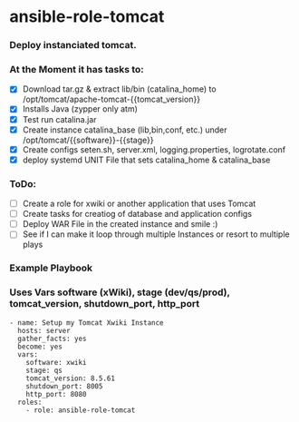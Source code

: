 # ansible-role-tomcat

### Deploy instanciated tomcat.
### At the Moment it has tasks to:
- [x] Download tar.gz & extract lib/bin (catalina_home) to /opt/tomcat/apache-tomcat-{{tomcat_version}} 
- [x] Installs Java (zypper only atm)
- [x] Test run catalina.jar 
- [x] Create instance catalina_base (lib,bin,conf, etc.) under  /opt/tomcat/{{software}}-{{stage}}
- [x] Create configs seten.sh, server.xml, logging.properties, logrotate.conf
- [x] deploy systemd UNIT File that sets catalina_home & catalina_base
 
### ToDo:
- [ ] Create a role for xwiki or another application that uses Tomcat
- [ ] Create tasks for creatiog of database and application configs
- [ ] Deploy WAR File in the created instance and smile :)
- [ ] See if I can make it loop through multiple Instances or resort to multiple plays
 
### Example Playbook 
### Uses Vars software (xWiki), stage (dev/qs/prod), tomcat_version, shutdown_port, http_port
```
- name: Setup my Tomcat Xwiki Instance
  hosts: server
  gather_facts: yes
  become: yes
  vars:
    software: xwiki
    stage: qs
    tomcat_version: 8.5.61
    shutdown_port: 8005
    http_port: 8080
  roles:
    - role: ansible-role-tomcat


 
